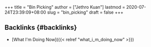 +++
title = "Bin Picking"
author = ["Jethro Kuan"]
lastmod = 2020-07-24T23:39:09+08:00
slug = "bin_picking"
draft = false
+++

## Backlinks {#backlinks}

- [What I'm Doing Now]({{< relref "what_i_m_doing_now" >}})
